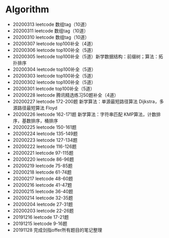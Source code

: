 # Algorithm
* 20200313 leetcode 数组tag（10道）
* 20200311 leetcode 数组tag（10道）
* 20200310 leetcode 数组tag（10道）
* 20200307 leetcode top100补全（4道）
* 20200306 leetcode top100补全（5道）
* 20200305 leetcode top100补全（5道）新学数据结构：前缀树；算法：拓扑排序
* 20200304 leetcode top100补全（5道）
* 20200303 leetcode top100补全（5道）
* 20200302 leetcode top100补全（5道）
* 20200301 leetcode top100补全（5道）
* 20200228 leetcode 腾讯精选练习50题补全（4道）
* 20200227 leetcode 172-200题 新学算法：单源最短路径算法 Dijkstra，多源路径最短算法 Floyd
* 20200226 leetcode 162-171题 新学算法：字符串匹配 KMP算法，计数排序，基数排序，桶排序
* 20200225 leetcode 150-161题
* 20200224 leetcode 135-149题
* 20200223 leetcode 127-134题
* 20200222 leetcode 116-126题
* 20200221 leetcode 97-115题
* 20200220 leetcode 86-96题
* 20200219 leetcode 75-85题
* 20200218 leetcode 61-74题
* 20200217 leetcode 48-60题
* 20200216 leetcode 41-47题
* 20200215 leetcode 36-40题
* 20200214 leetcode 32-35题
* 20200204 leetcode 27-31题
* 20200203 leetcode 22-26题
* 20191216 leetcode 17-21题
* 20191215 leetcode 9-16题
* 20191128 完成剑指offer所有题目的笔记整理